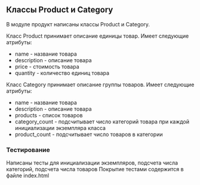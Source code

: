 ## Классы Product и Category

В модуле продукт написаны классы Product и Category. 

Класс Product принимает описание единицы товар. Имеет следующие атрибуты:

- name - название товара
- description - описание товара
- price - стоимость товара
- quantity - количество единиц товара

Класс Category принимает описание группы товаров. Имеет следующие атрибуты:

- name - название товара
- description - описание товара
- products - список товаров
- category_count - подсчитывает число категорий товара при каждой инициализации экземпляра класса  
- product_count - подсчитывает число товаров в категории

### Тестирование

Написаны тесты для инициализации экземпляров, подсчета числа категорий, подсчета числа товаров
Покрытие тестами содержится в файле index.html 

